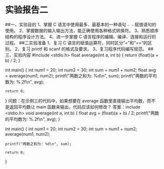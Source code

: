 # 实验报告二
##一、实验目的
1、掌握 C 语言中使用最多、最基本的一种语句﹣﹣赋值语句的使用。
2、掌握数据的输入输出方法，能正确使用各种格式转换符。
3、熟悉顺序结构的程序设计方法。
4、进一步掌握 C 语言程序的编辑、编译、连接和运行的过程。
##二实验准备
1、复习 C 语言的赋值运算符，同时区分“=”和“==”的区别。
2、复习 printf 和 scanf 的格式及要求。
3、复习程序代码编写规范。
##三、实验内容
#include <stdio.h>
float average(int a, int b) {
    return (float)(a + b) / 2;
}

int main() {
    int num1 = 20;
    int num2 = 30;
    int sum = num1 + num2;
    float avg = average(num1, num2);
    printf("两数之和为: %d\n", sum);
    printf("两数的平均数为: %.2f\n", avg);

    return 0;
}
问题：在示例三的代码中，如果想要在 average 函数里直接输出平均数，而不是返回平均数让 main 函数来输出，代码应该如何修改？
答案：include <stdio.h>
void average(int a, int b) {
    float avg = (float)(a + b) / 2;
    printf("两数的平均数为: %.2f\n", avg);
}

int main() {
    int num1 = 20;
    int num2 = 30;
    int sum = num1 + num2;
    average(num1, num2);

    printf("两数之和为: %d\n", sum);

    return 0;
}

